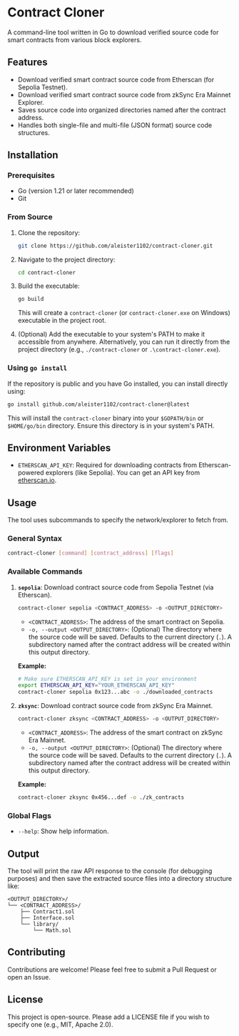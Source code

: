 # Contract Cloner

A command-line tool written in Go to download verified source code for smart contracts from various block explorers.

## Features

- Download verified smart contract source code from Etherscan (for Sepolia Testnet).
- Download verified smart contract source code from zkSync Era Mainnet Explorer.
- Saves source code into organized directories named after the contract address.
- Handles both single-file and multi-file (JSON format) source code structures.

## Installation

### Prerequisites

- Go (version 1.21 or later recommended)
- Git

### From Source

1.  Clone the repository:
    ```sh
    git clone https://github.com/aleister1102/contract-cloner.git
    ```
2.  Navigate to the project directory:
    ```sh
    cd contract-cloner
    ```
3.  Build the executable:
    ```sh
    go build
    ```
    This will create a `contract-cloner` (or `contract-cloner.exe` on Windows) executable in the project root.

4.  (Optional) Add the executable to your system's PATH to make it accessible from anywhere. Alternatively, you can run it directly from the project directory (e.g., `./contract-cloner` or `.\contract-cloner.exe`).

### Using `go install`

If the repository is public and you have Go installed, you can install directly using:

```sh
go install github.com/aleister1102/contract-cloner@latest
```

This will install the `contract-cloner` binary into your `$GOPATH/bin` or `$HOME/go/bin` directory. Ensure this directory is in your system's PATH.

## Environment Variables

-   `ETHERSCAN_API_KEY`: Required for downloading contracts from Etherscan-powered explorers (like Sepolia). You can get an API key from [etherscan.io](https://etherscan.io/myapikey).

## Usage

The tool uses subcommands to specify the network/explorer to fetch from.

### General Syntax

```sh
contract-cloner [command] [contract_address] [flags]
```

### Available Commands

1.  **`sepolia`**: Download contract source code from Sepolia Testnet (via Etherscan).
    ```sh
    contract-cloner sepolia <CONTRACT_ADDRESS> -o <OUTPUT_DIRECTORY>
    ```
    -   `<CONTRACT_ADDRESS>`: The address of the smart contract on Sepolia.
    -   `-o, --output <OUTPUT_DIRECTORY>`: (Optional) The directory where the source code will be saved. Defaults to the current directory (`.`). A subdirectory named after the contract address will be created within this output directory.

    **Example:**
    ```sh
    # Make sure ETHERSCAN_API_KEY is set in your environment
    export ETHERSCAN_API_KEY="YOUR_ETHERSCAN_API_KEY"
    contract-cloner sepolia 0x123...abc -o ./downloaded_contracts
    ```

2.  **`zksync`**: Download contract source code from zkSync Era Mainnet.
    ```sh
    contract-cloner zksync <CONTRACT_ADDRESS> -o <OUTPUT_DIRECTORY>
    ```
    -   `<CONTRACT_ADDRESS>`: The address of the smart contract on zkSync Era Mainnet.
    -   `-o, --output <OUTPUT_DIRECTORY>`: (Optional) The directory where the source code will be saved. Defaults to the current directory (`.`). A subdirectory named after the contract address will be created within this output directory.

    **Example:**
    ```sh
    contract-cloner zksync 0x456...def -o ./zk_contracts
    ```

### Global Flags

-   `--help`: Show help information.

## Output

The tool will print the raw API response to the console (for debugging purposes) and then save the extracted source files into a directory structure like:

```
<OUTPUT_DIRECTORY>/
└── <CONTRACT_ADDRESS>/
    ├── Contract1.sol
    ├── Interface.sol
    └── library/
        └── Math.sol
```

## Contributing

Contributions are welcome! Please feel free to submit a Pull Request or open an Issue.

## License

This project is open-source. Please add a LICENSE file if you wish to specify one (e.g., MIT, Apache 2.0). 
